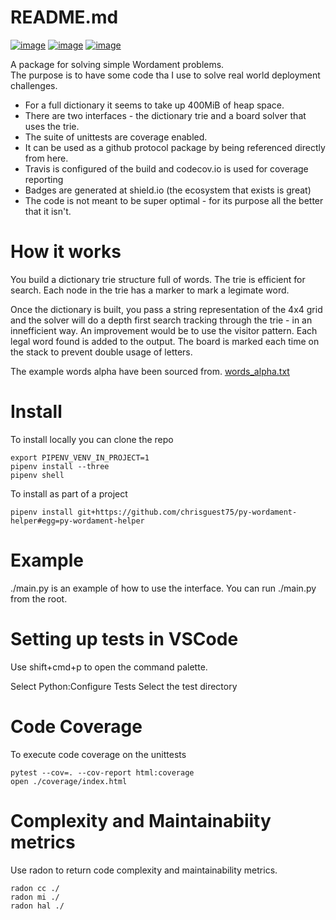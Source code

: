 # README.md 
[![image](https://img.shields.io/github/license/chrisguest75/py-wordament-helper.svg)](https://img.shields.io/github/license/chrisguest75/py-wordament-helper.svg) [![image](https://img.shields.io/travis/com/chrisguest75/py-wordament-helper.svg)](https://img.shields.io/travis/com/chrisguest75/py-wordament-helper.svg) [![image](https://img.shields.io/codecov/c/gh/chrisguest75/py-wordament-helper.svg)](https://img.shields.io/codecov/c/gh/chrisguest75/py-wordament-helper.svg)


A package for solving simple Wordament problems.  
The purpose is to have some code tha I use to solve real world deployment challenges.

* For a full dictionary it seems to take up 400MiB of heap space.
* There are two interfaces - the dictionary trie and a board solver that uses the trie. 
* The suite of unittests are coverage enabled.
* It can be used as a github protocol package by being referenced directly from here.
* Travis is configured of the build and codecov.io is used for coverage reporting
* Badges are generated at shield.io (the ecosystem that exists is great)
* The code is not meant to be super optimal - for its purpose all the better that it isn't.

# How it works
You build a dictionary trie structure full of words.  The trie is efficient for search. Each node in the trie has a marker to mark a legimate word. 

Once the dictionary is built, you pass a string representation of the 4x4 grid and the solver will do a depth first search tracking through the trie - in an innefficient way.  An improvement would be to use the visitor pattern.  Each legal word found is added to the output.  The board is marked each time on the stack to prevent double usage of letters.  

The example words alpha have been sourced from.
[words_alpha.txt](https://github.com/dwyl/english-words/blob/master/words_alpha.txt)

# Install 
To install locally you can clone the repo
```
export PIPENV_VENV_IN_PROJECT=1
pipenv install --three
pipenv shell
```

To install as part of a project
```
pipenv install git+https://github.com/chrisguest75/py-wordament-helper#egg=py-wordament-helper
```

# Example
./main.py is an example of how to use the interface.
You can run ./main.py from the root.  

# Setting up tests in VSCode
Use shift+cmd+p to open the command palette. 

Select Python:Configure Tests
Select the test directory

# Code Coverage
To execute code coverage on the unittests
```
pytest --cov=. --cov-report html:coverage
open ./coverage/index.html
```

# Complexity and Maintainabiity metrics
Use radon to return code complexity and maintainability metrics. 
```
radon cc ./
radon mi ./
radon hal ./
```
